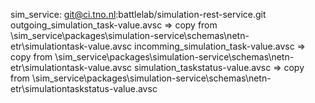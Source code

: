  
sim_service: git@ci.tno.nl:battlelab/simulation-rest-service.git 
 outgoing_simulation_task-value.avsc => copy from \sim_service\packages\simulation-service\schemas\netn-etr\simulationtask-value.avsc
incomming_simulation_task-value.avsc => copy from \sim_service\packages\simulation-service\schemas\netn-etr\simulationtask-value.avsc
    simulation_taskstatus-value.avsc => copy from \sim_service\packages\simulation-service\schemas\netn-etr\simulationtaskstatus-value.avsc